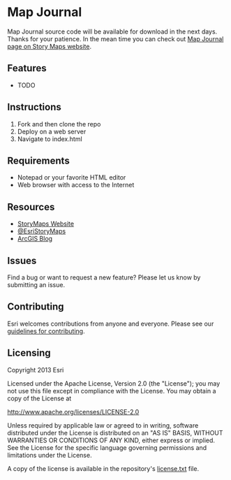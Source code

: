 Map Journal
====================================

Map Journal source code will be available for download in the next days. Thanks for your patience.
In the mean time you can check out [Map Journal page on Story Maps website](http://storymaps.arcgis.com/en/app-list/map-journal/).

## Features

* TODO

## Instructions

1. Fork and then clone the repo
2. Deploy on a web server 
2. Navigate to index.html

## Requirements

* Notepad or your favorite HTML editor
* Web browser with access to the Internet

## Resources

* [StoryMaps Website](http://storymaps.arcgis.com/)
* [@EsriStoryMaps](http://twitter.com/EsriStoryMaps)
* [ArcGIS Blog](http://blogs.esri.com/esri/arcgis/)

## Issues

Find a bug or want to request a new feature?  Please let us know by submitting an issue.

## Contributing

Esri welcomes contributions from anyone and everyone. Please see our [guidelines for contributing](https://github.com/esri/contributing).

## Licensing
Copyright 2013 Esri

Licensed under the Apache License, Version 2.0 (the "License");
you may not use this file except in compliance with the License.
You may obtain a copy of the License at

   http://www.apache.org/licenses/LICENSE-2.0

Unless required by applicable law or agreed to in writing, software
distributed under the License is distributed on an "AS IS" BASIS,
WITHOUT WARRANTIES OR CONDITIONS OF ANY KIND, either express or implied.
See the License for the specific language governing permissions and
limitations under the License.

A copy of the license is available in the repository's [license.txt](https://raw.github.com/Esri/map-journal-storytelling-template-js/master/license.txt) file.
